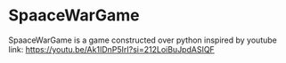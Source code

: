 # SpaaceWarGame
SpaaceWarGame is a game constructed over python inspired by youtube  link: https://youtu.be/Ak1IDnP5IrI?si=212LoiBuJpdASIQF
